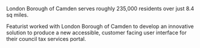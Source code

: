 London Borough of Camden serves roughly 235,000 residents over just 8.4 sq miles.

Featurist worked with London Borough of Camden to develop an innovative solution to produce a new accessible, customer facing user interface for their council tax services portal.
